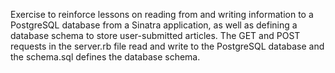 Exercise to reinforce lessons on reading from and writing information to a PostgreSQL database from a Sinatra application, as well as defining a database schema to store user-submitted articles. The GET and POST requests in the server.rb file read and write to the PostgreSQL database and the schema.sql defines the database schema. 
